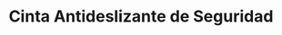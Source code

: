 ---
title: "Cinta Antideslizante de Seguridad"
description: "Prevención de Caídas y Mayor Tracción en Superficies"
line: "Línea de demarcación y señalización"
main:
  id: 401
  content: |
    Presentamos nuestra **Cinta Antideslizante de Seguridad** – la solución eficaz para prevenir caídas y mejorar la tracción en cualquier superficie. Este producto esencial, parte de nuestra **Línea de Control de Riesgos**, está diseñado para proporcionar una superficie segura en áreas de alto tránsito, escaleras o rampas, minimizando accidentes.

  imgCard: "@/images/products/c-01.avif" 
  imgMain: "@/images/products/c-01.avif" 
  imgAlt: "Cinta antideslizante de alta resistencia para pisos"
tabs:
  - id: "tabs-with-card-item-1"
    dataTab: "#tabs-with-card-1"
    title: "Descripción"
  - id: "tabs-with-card-item-2"
    dataTab: "#tabs-with-card-2"
    title: "Especificaciones Técnicas"
  - id: "tabs-with-card-item-3"
    dataTab: "#tabs-with-card-3"
    title: "Aplicaciones y Beneficios"
longDescription:
  title: "Seguridad Reforzada Donde Más se Necesita"
  subTitle: |
    Nuestra Cinta Antideslizante de Seguridad es la herramienta ideal para crear entornos más seguros en tu hogar, oficina o instalaciones industriales. Su fácil aplicación y durabilidad la convierten en una inversión inteligente para prevenir accidentes y cumplir con normativas de seguridad laboral, ofreciendo un agarre firme incluso en condiciones húmedas.
  btnTitle: "Solicita una cotización hoy"
  btnURL: "#"
descriptionList:
  - title: "Máxima Adherencia"
    subTitle: "Superficie granulada de alta fricción que proporciona un agarre excepcional, incluso en superficies resbaladizas."
  - title: "Fácil Instalación"
    subTitle: "Diseño autoadhesivo que permite una aplicación rápida y sencilla en una variedad de materiales sin herramientas complejas."
  - title: "Durabilidad Extrema"
    subTitle: "Resistente al agua, la abrasión, productos químicos y condiciones climáticas adversas, ideal para uso interior y exterior."
  - title: "Versatilidad"
    subTitle: "Perfecta para escaleras, rampas, pasillos, zonas de máquinas, vehículos y áreas húmedas."
specificationsLeft:
  - title: "Material"
    subTitle: "Base de [Especificar Material, ej., PVC o PET] con revestimiento abrasivo de [Especificar Material, ej., óxido de aluminio]."
  - title: "Ancho Disponible"
    subTitle: "Disponible en varios anchos (ej. 2.5 cm, 5 cm, 10 cm) para adaptarse a diferentes necesidades."
  - title: "Longitud del Rollo"
    subTitle: "Rollos de [Especificar Longitud, ej., 5 metros, 18 metros] para cubrir grandes áreas."
  - title: "Colores"
    subTitle: "Disponible en [Especificar Colores, ej., negro, amarillo, transparente] para visibilidad o discreción."
tableData:
  - feature: ["Especificación", "Valor"]
    description:
      - ["Tipo de Adhesivo", "Acrílico de alta resistencia"]
      - ["Temperatura de Operación", "[Rango de Temperatura, ej., -20°C a 60°C]"]
      - ["Grosor (mm)", "[Especificar Grosor]"]
      - ["Resistencia a la Tracción", "[Especificar Valor si aplica]"]
      - ["Vida Útil Estimada", "[Especificar Años o Tiempo]"]
blueprints:
  first: "@/images/blueprint-1.avif"
  second: "@/images/blueprint-2.avif" 
---
